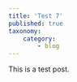 ```yaml
---
title: 'Test 7'
published: true
taxonomy:
    category:
        - blog
---
```


This is a test post.